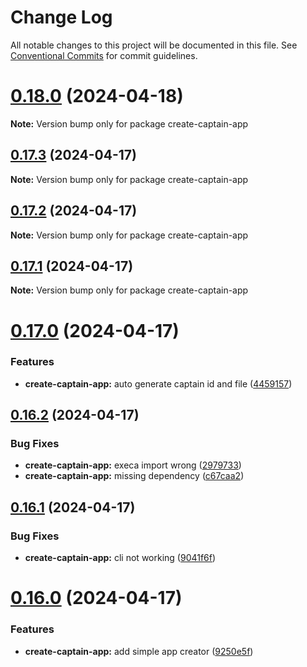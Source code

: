 # Change Log

All notable changes to this project will be documented in this file.
See [Conventional Commits](https://conventionalcommits.org) for commit guidelines.

# [0.18.0](https://github.com/blib-la/captn/compare/v0.17.3...v0.18.0) (2024-04-18)

**Note:** Version bump only for package create-captain-app





## [0.17.3](https://github.com/blib-la/captn/compare/v0.17.2...v0.17.3) (2024-04-17)

**Note:** Version bump only for package create-captain-app





## [0.17.2](https://github.com/blib-la/captn/compare/v0.17.1...v0.17.2) (2024-04-17)

**Note:** Version bump only for package create-captain-app





## [0.17.1](https://github.com/blib-la/captn/compare/v0.17.0...v0.17.1) (2024-04-17)

**Note:** Version bump only for package create-captain-app





# [0.17.0](https://github.com/blib-la/captn/compare/v0.16.2...v0.17.0) (2024-04-17)


### Features

* **create-captain-app:** auto generate captain id and file ([4459157](https://github.com/blib-la/captn/commit/4459157d4a0199086286a08f77ff66f089e8767a))





## [0.16.2](https://github.com/blib-la/captn/compare/v0.16.1...v0.16.2) (2024-04-17)


### Bug Fixes

* **create-captain-app:** execa import wrong ([2979733](https://github.com/blib-la/captn/commit/29797332cc847e0a249522136614246c852cb1e9))
* **create-captain-app:** missing dependency ([c67caa2](https://github.com/blib-la/captn/commit/c67caa28411d9b0b35aaf02f67e5fdf84e98bcf1))





## [0.16.1](https://github.com/blib-la/captn/compare/v0.16.0...v0.16.1) (2024-04-17)


### Bug Fixes

* **create-captain-app:** cli not working ([9041f6f](https://github.com/blib-la/captn/commit/9041f6ffb3145797b386c726355b6db4ebe48368))





# [0.16.0](https://github.com/blib-la/captn/compare/v0.15.0...v0.16.0) (2024-04-17)


### Features

* **create-captain-app:** add simple app creator ([9250e5f](https://github.com/blib-la/captn/commit/9250e5f37329c5bb22dcee321f2b2d5e5807954c))

